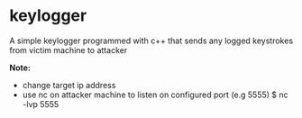 # keylogger
A simple keylogger programmed with c++ that sends any logged keystrokes from victim machine to attacker

**Note:**
- change target ip address
- use nc on attacker machine to listen on configured port (e.g 5555)
$ nc -lvp 5555
